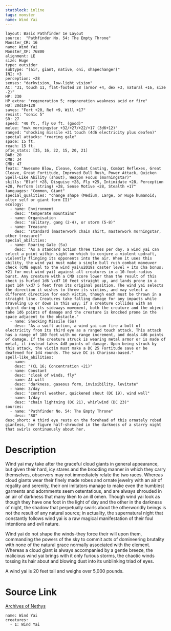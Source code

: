 ```yaml
---
statblock: inline
tags: monster
name: Wind Yai
---
```

```statblock
layout: Basic Pathfinder 1e Layout
source:  "Pathfinder No. 54: The Empty Throne"
Monster_CR: 16
name: Wind Yai
Monster_XP: 76800
alignment: LE
size: Huge
type: outsider
subtype: "(air, giant, native, oni, shapechanger)"
INI: +3
perception: +28
senses: "darkvision, low-light vision"
AC: "31, touch 11, flat-footed 28 (armor +4, dex +3, natural +16, size -2)"
HP: 230
HP_extra: "regeneration 5; regeneration weakness acid or fire"
HD: 20d10+120
saves: "Fort +20, Ref +9, Will +17"
resist: "sonic 5"
SR: 27
speed: "40 ft., fly 60 ft. (good)"
melee: "mwk morningstar +32/+27/+22/+17 (3d6+12)"
ranged: "shocking missile +21 touch (4d6 electricity plus deafen)"
special_attacks: "roaring gale"
space: 15 ft.
reach: 15 ft.
pf1e_stats: [35, 16, 22, 15, 20, 21]
BAB: 20
CMB: 34
CMD: 47
feats: "Awesome Blow, Cleave, Combat Casting, Combat Reflexes, Great Cleave, Great Fortitude, Improved Bull Rush, Power Attack, Quicken Spell-Like Ability (shout), Weapon Focus (morningstar)"
skills: "Bluff +28, Disguise +28, Fly +25, Intimidate +28, Perception +28, Perform (string) +28, Sense Motive +28, Stealth +17"
languages: "Common, Giant"
special_qualities: "change shape (Medium, Large, or Huge humanoid; alter self or giant form II)"
ecology:
  - name: Environment
    desc: "temperate mountains"
  - name: Organisation
    desc: "solitary, gang (2-4), or storm (5-8)"
  - name: Treasure
    desc: "standard (masterwork chain shirt, masterwork morningstar, other treasure)"
special_abilities:
  - name: Roaring Gale (Su)
    desc: "As a standard action three times per day, a wind yai can select a point within sight on which to conjure a violent updraft, violently flinging its opponents into the air. When it uses this ability, the wind yai must make a single bull rush combat maneuver check (CMB equal to the wind yai\u2019s caster level + its Cha bonus; +21 for most wind yai) against all creatures in a 10-foot-radius burst. Any creature with a CMD score lower than the result of this check is hurled 1d6 \xd7 10 feet straight up, and lands prone in a spot 1d4 \xd7 5 feet from its original position. The wind yai selects the direction it wishes to throw its victims, and may select a different direction for each victim, though each must be thrown in a straight line. Creatures take falling damage for any impacts while traveling up or down in this way; if a creature collides with an object during its sideways movement, both the creature and the object take 1d6 points of damage and the creature is knocked prone in the space adjacent to the obstacle."
  - name: Shocking Missile (Su)
    desc: "As a swift action, a wind yai can fire a bolt of electricity from its third eye as a ranged touch attack. This attack has a range of 180 feet with no range increment, and deals 4d6 points of damage. If the creature struck is wearing metal armor or is made of metal, it instead takes 4d8 points of damage. Upon being struck by this attack, the victim must make a DC 25 Fortitude save or be deafened for 1d4 rounds. The save DC is Charisma-based."
spell-like_abilities:
  - name:
    desc: "(CL 16; Concentration +21)"
  - name: Constant
    desc: "cloak of winds, fly"
  - name: At will
    desc: "darkness, gaseous form, invisibility, levitate"
  - name: 3/day
    desc: "control weather, quickened shout (DC 19), wind wall"
  - name: 1/day
    desc: "chain lightning (DC 21), whirlwind (DC 23)"
sources:
  - name: "Pathfinder No. 54: The Empty Throne"
    desc: "88"
desc_short: A third eye rests on the forehead of this ornately robed giantess, her figure half-shrouded in the darkness of a starry night that swirls continuously about her.
```
# Description
Wind yai may take after the graceful cloud giants in general appearance, but given their hard, icy stares and the brooding manner in which they carry themselves, observers may not immediately relate the two races. Whereas cloud giants wear their finely made robes and ornate jewelry with an air of regality and serenity, their oni imitators manage to make even the humblest garments and adornments seem ostentatious, and are always shrouded in an air of darkness that many liken to an ill omen. Though wind yai look as though they have one foot in the light of day and the other in the darkness of night, the shadow that perpetually swirls about the otherworldly beings is not the result of any natural source; in actuality, the supernatural night that constantly follows wind yai is a raw magical manifestation of their foul intentions and evil nature.

Wind yai do not shape the winds-they force their will upon them, commanding the powers of the sky to commit acts of domineering brutality with none of the natural grace normally associated with the element. Whereas a cloud giant is always accompanied by a gentle breeze, the malicious wind yai brings with it only furious storms, the chaotic winds tossing its hair about and blowing dust into its unblinking triad of eyes.

A wind yai is 20 feet tall and weighs over 5,000 pounds.
# Source Link
[Archives of Nethys](https://aonprd.com/MonsterDisplay.aspx?ItemName=Wind%20Yai)
```encounter-table
name: Wind Yai
creatures:
  - 1: Wind Yai
```
